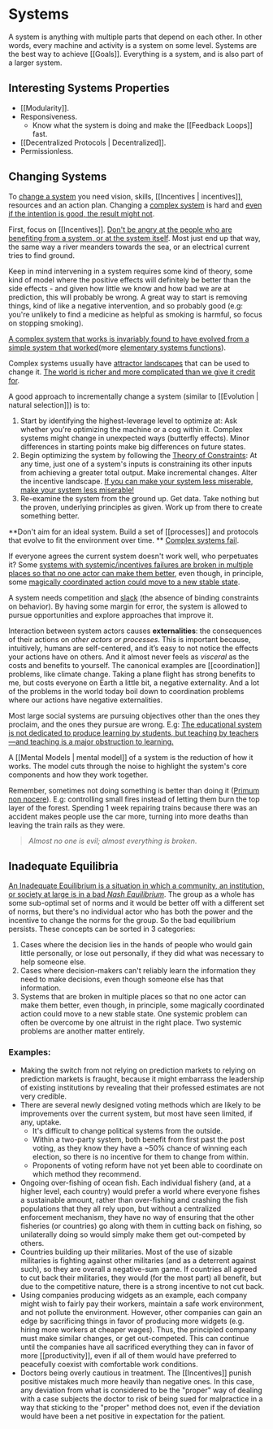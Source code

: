 # Systems

A system is anything with multiple parts that depend on each other. In other words, every machine and activity is a system on some level. Systems are the best way to achieve [[Goals]]. Everything is a system, and is also part of a larger system.

## Interesting Systems Properties
- [[Modularity]].
- Responsiveness.
	- Know what the system is doing and make the [[Feedback Loops]] fast.
- [[Decentralized Protocols | Decentralized]].
- Permissionless.

## Changing Systems
To [change a system](https://intenseminimalism.com/2015/a-framework-for-thinking-about-systems-change/) you need vision, skills, [[Incentives | incentives]], resources and an action plan. Changing a [complex system](https://complexityexplained.github.io/) is hard and [even if the intention is good, the result might not](https://fs.blog/2013/10/iatrogenics/).

First, focus on [[Incentives]]. [Don't be angry at the people who are benefiting from a system, or at the system itself](https://news.ycombinator.com/item?id=22043088). Most just end up that way, the same way a river meanders towards the sea, or an electrical current tries to find ground.

Keep in mind intervening in a system requires some kind of theory, some kind of model where the positive effects will definitely be better than the side effects - and given how little we know and how bad we are at prediction, this will probably be wrong. A great way to start is removing things, kind of like a negative intervention, and so probably good (e.g: you're unlikely to find a medicine as helpful as smoking is harmful, so focus on stopping smoking).

[A complex system that works is invariably found to have evolved from a simple system that worked](https://en.wikipedia.org/wiki/John_Gall_(author)#Gall's_law)(more [elementary systems functions](https://en.wikipedia.org/wiki/Systemantics#Elementary_systems_functions)).

Complex systems usually have [attractor landscapes](https://ncase.me/attractors/) that can be used to change it. [The world is richer and more complicated than we give it credit for](https://slatestarcodex.com/2017/03/16/book-review-seeing-like-a-state/).

A good approach to incrementally change a system (similar to [[Evolution | natural selection]]) is to:

1. Start by identifying the highest-leverage level to optimize at: Ask whether you're optimizing the machine or a cog within it. Complex systems might change in unexpected ways (butterfly effects). Minor differences in starting points make big differences on future states.
2. Begin optimizing the system by following the [Theory of Constraints](https://en.wikipedia.org/wiki/Theory_of_constraints): At any time, just one of a system's inputs is constraining its other inputs from achieving a greater total output. Make incremental changes. Alter the incentive landscape. [If you can make your system less miserable, make your system less miserable!](https://astralcodexten.substack.com/p/book-review-the-cult-of-smart)
3. Re-examine the system from the ground up. Get data. Take nothing but the proven, underlying principles as given. Work up from there to create something better.

**Don't aim for an ideal system. Build a set of [[processes]] and protocols that evolve to fit the environment over time. ** [Complex systems fail](https://how.complexsystems.fail/).

If everyone agrees the current system doesn't work well, who perpetuates it? Some [systems with systemic/incentives failures are broken in multiple places so that no one actor can make them better](https://slatestarcodex.com/2014/07/30/meditations-on-moloch/), even though, in principle, some [magically coordinated action could move to a new stable state](https://equilibriabook.com/molochs-toolbox/).

A system needs competition and [slack](https://slatestarcodex.com/2020/05/12/studies-on-slack/) (the absence of binding constraints on behavior). By having some margin for error, the system is allowed to pursue opportunities and explore approaches that improve it.

Interaction between system actors causes **externalities**: the consequences of their actions on _other actors or processes_. This is important because, intuitively, humans are self-centered, and it’s easy to not notice the effects your actions have on others. And it almost never feels as _visceral_ as the costs and benefits to yourself. The canonical examples are [[coordination]] problems, like climate change. Taking a plane flight has strong benefits to me, but costs everyone on Earth a little bit, a negative externality. And a lot of the problems in the world today boil down to coordination problems where our actions have negative externalities.

Most large social systems are pursuing objectives other than the ones they proclaim, and the ones they pursue are wrong. E.g: [The educational system is not dedicated to produce learning by students, but teaching by teachers—and teaching is a major obstruction to learning.](https://thesystemsthinker.com/a-lifetime-of-systems-thinking/)

A [[Mental Models | mental model]] of a system is the reduction of how it works. The model cuts through the noise to highlight the system's core components and how they work together.

Remember, sometimes not doing something is better than doing it ([Primum non nocere](https://en.wikipedia.org/wiki/Primum_non_nocere)). E.g: controlling small fires instead of letting them burn the top layer of the forest. Spending 1 week repairing trains because there was an accident makes people use the car more, turning into more deaths than leaving the train rails as they were.

> _Almost no one is evil; almost everything is broken._

## Inadequate Equilibria

[An Inadequate Equilibrium is a situation in which a community, an institution, or society at large is in a bad _Nash Equilibrium_](https://equilibriabook.com/molochs-toolbox/). The group as a whole has some sub-optimal set of norms and it would be better off with a different set of norms, but there's no individual actor who has both the power and the incentive to change the norms for the group. So the bad equilibrium persists. These concepts can be sorted in 3 categories:

1. Cases where the decision lies in the hands of people who would gain little personally, or lose out personally, if they did what was necessary to help someone else.
2. Cases where decision-makers can't reliably learn the information they need to make decisions, even though someone else has that information.
3. Systems that are broken in multiple places so that no one actor can make them better, even though, in principle, some magically coordinated action could move to a new stable state. One systemic problem can often be overcome by one altruist in the right place. Two systemic problems are another matter entirely.

### Examples:

- Making the switch from not relying on prediction markets to relying on prediction markets is fraught, because it might embarrass the leadership of existing institutions by revealing that their professed estimates are not very credible.
- There are several newly designed voting methods which are likely to be improvements over the current system, but most have seen limited, if any, uptake.
	- It's difficult to change political systems from the outside.
	- Within a two-party system, both benefit from first past the post voting, as they know they have a ~50% chance of winning each election, so there is no incentive for them to change from within.
	- Proponents of voting reform have not yet been able to coordinate on which method they recommend.
- Ongoing over-fishing of ocean fish. Each individual fishery (and, at a higher level, each country) would prefer a world where everyone fishes a sustainable amount, rather than over-fishing and crashing the fish populations that they all rely upon, but without a centralized enforcement mechanism, they have no way of ensuring that the other fisheries (or countries) go along with them in cutting back on fishing, so unilaterally doing so would simply make them get out-competed by others.
- Countries building up their militaries. Most of the use of sizable militaries is fighting against other militaries (and as a deterrent against such), so they are overall a negative-sum game. If countries all agreed to cut back their militaries, they would (for the most part) all benefit, but due to the competitive nature, there is a strong incentive to not cut back.
- Using companies producing widgets as an example, each company might wish to fairly pay their workers, maintain a safe work environment, and not pollute the environment. However, other companies can gain an edge by sacrificing things in favor of producing more widgets (e.g. hiring more workers at cheaper wages). Thus, the principled company must make similar changes, or get out-competed. This can continue until the companies have all sacrificed everything they can in favor of more [[productivity]], even if all of them would have preferred to peacefully coexist with comfortable work conditions.
- Doctors being overly cautious in treatment. The [[Incentives]] punish positive mistakes much more heavily than negative ones. In this case, any deviation from what is considered to be the "proper" way of dealing with a case subjects the doctor to risk of being sued for malpractice in a way that sticking to the "proper" method does not, even if the deviation would have been a net positive in expectation for the patient.
